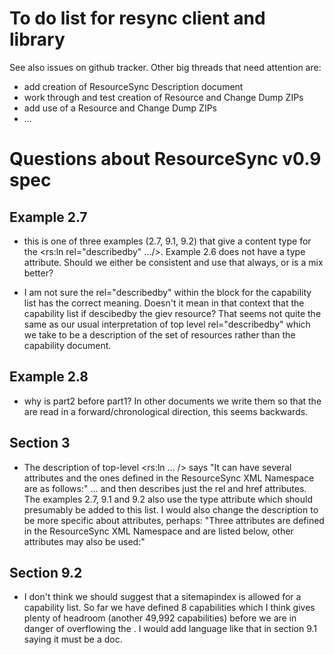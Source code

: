 To do list for resync client and library
========================================

See also issues on github tracker. Other big threads that need attention are:

- add creation of ResourceSync Description document
- work through and test creation of Resource and Change Dump ZIPs
- add use of a Resource and Change Dump ZIPs
- ...

Questions about ResourceSync v0.9 spec
======================================

Example 2.7
-----------

- this is one of three examples (2.7, 9.1, 9.2) that give a content type for the  <rs:ln rel="describedby" .../>. Example 2.6 does not have a type attribute. Should we either be consistent and use that always, or is a mix better?

- I am not sure the rel="describedby" within the <url> block for the capability list has the correct meaning. Doesn't it mean in that context that the capability list if descibedby the giev resource? That seems not quite the same as our usual interpretation of top level rel="describedby" which we take to be a description of the set of resources rather than the capability document.

Example 2.8
-----------

- why is part2 before part1? In other documents we write them so that the are read in a forward/chronological direction, this seems backwards.

Section 3
---------

- The description of top-level <rs:ln ... /> says "It can have several attributes and the ones defined in the ResourceSync XML Namespace are as follows:" ... and then describes just the rel and href attributes. The examples 2.7, 9.1 and 9.2 also use the type attribute which should presumably be added to this list. I would also change the description to be more specific about attributes, perhaps: "Three attributes are defined in the ResourceSync XML Namespace and are listed below, other attributes may also be used:"

Section 9.2
-----------

- I don't think we should suggest that a sitemapindex is allowed for a capability list. So far we have defined 8 capabilities which I think gives plenty of headroom (another 49,992 capabilities) before we are in danger of overflowing the <urlset>. I would add language like that in section 9.1 saying it must be a <urlset> doc.